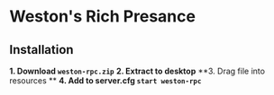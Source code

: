 # Weston's Rich Presance 

## Installation
**1. Download ```weston-rpc.zip```**
**2. Extract to desktop**
**3. Drag file into resources **
**4. Add to server.cfg ```start weston-rpc```**
